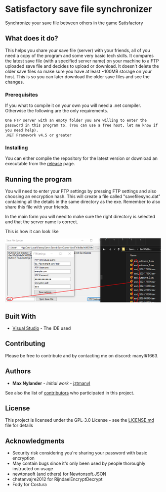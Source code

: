 # Satisfactory save file synchronizer
Synchronize your save file between others in the game Satisfactory

## What does it do?

This helps you share your save file (server) with your friends, all of you need a copy of the program and some very basic tech skills. It compares the latest save file (with a specified server name) on your machine to a FTP uploaded save file and decides to upload or download. It doesn't delete the older save files so make sure you have at least ~100MB storage on your host. This is so you can later download the older save files and see the changes.
### Prerequisites

If you what to compile it on your own you will need a .net compiler. Otherwise the following are the only requirements.

```
One FTP server with an empty folder you are willing to enter the password in this program to. (You can use a free host, let me know if you need help).
.NET Framework v4.5 or greater
```

### Installing

You can either compile the repository for the latest version or download an executable from the [release](https://github.com/jztmanyl/SatisfactorySaveFileSyncer/releases/) page.

## Running the program

You will need to enter your FTP settings by pressing FTP settings and also choosing an encryption hash. This will create a file called "savefilesync.dat" containing all the details in the same directory as the exe. Remember to also share this file with your friends.

In the main form you will need to make sure the right directory is selected and that the server name is correct.

This is how it can look like

![Image of example](example.png)


## Built With

* [Visual Studio](https://visualstudio.microsoft.com/) - The IDE used

## Contributing

Please be free to contribute and by contacting me on discord: manyl#1663.

## Authors

* **Max Nylander** - *Initial work* - [jztmanyl](https://github.com/jztmanyl)

See also the list of [contributors](https://github.com/jztmanyl/SatisfactorySaveFileSyncer/contributors) who participated in this project.

## License

This project is licensed under the GPL-3.0 License - see the [LICENSE.md](LICENSE.md) file for details

## Acknowledgments

* Security risk considering you're sharing your password with basic encryption
* May contain bugs since it's only been used by people thoroughly instructed on usage
* newtonsoft (and others) for Newtonsoft.JSON
* chetanvajre2012 for RijndaelEncryptDecrypt
* Fody for Costura
